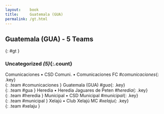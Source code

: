 ```yaml
---
layout:    book
title:     Guatemala (GUA)
permalink: /gt.html
---
```


## Guatemala (GUA) - 5 Teams
{: #gt }





### Uncategorized _(5)_{:.count}

Comunicaciones • CSD Comuni. • Comunicaciones FC  _#comunicaciones_{: .key} <br>
{: .team #comunicaciones }
Guatemala  (GUA) _#gua_{: .key} <br>
{: .team #gua }
Heredia • Heredia Jaguares de Peten  _#heredia_{: .key} <br>
{: .team #heredia }
Municipal • CSD Municipal  _#municipal_{: .key} <br>
{: .team #municipal }
Xelajú • Club Xelajú MC  _#xelaju_{: .key} <br>
{: .team #xelaju }


 
